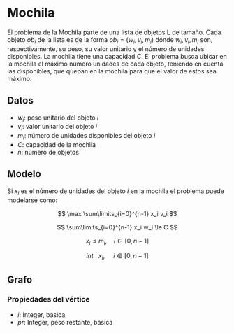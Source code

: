 # Mochila

El problema de la Mochila parte de una lista de objetos L de tamaño. Cada objeto $ob_i$ de la lista es de la forma $ob_i= (w_i, v_i, m_i)$ dónde  $w_i, v_i, m_i$ son, respectivamente, su peso, su valor unitario y el número de unidades disponibles. La mochila tiene una capacidad $C$.  El problema busca ubicar en la mochila el máximo número unidades de cada objeto, teniendo en cuenta las disponibles, que quepan en la mochila para que el valor de estos sea máximo. 

## Datos

- $w_i$: peso unitario del objeto $i$
- $v_i$: valor unitario del objeto $i$
- $m_i$: número de unidades disponibles del objeto $i$
- $C$: capacidad de la mochila
- $n$: número de objetos

## Modelo

Si $x_i$ es el número de unidades del objeto $i$ en la mochila el problema puede modelarse como:

$$ \max \sum\limits_{i=0}^{n-1} x_i v_i $$

$$ \sum\limits_{i=0}^{n-1} x_i w_i \le C $$

$$ x_i\le m_i,\ \ \ \ i\in\left[0,n-1\right] $$

$$ int\ \ \ x_i,\ \ \ \ \ i\in\left[0,n-1\right] $$

## Grafo

### Propiedades del vértice

 - $i$: Integer, básica
 - $pr$: Integer, peso restante, básica
